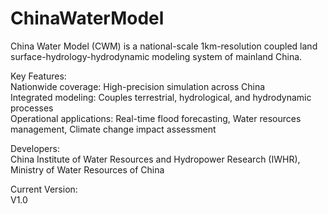 # ChinaWaterModel
China Water Model (CWM) is a national-scale 1km-resolution coupled land surface-hydrology-hydrodynamic modeling system of mainland China.  

Key Features:  
Nationwide coverage: High-precision simulation across China  
Integrated modeling: Couples terrestrial, hydrological, and hydrodynamic processes  
Operational applications: Real-time flood forecasting, Water resources management, Climate change impact assessment  

Developers:  
China Institute of Water Resources and Hydropower Research (IWHR), Ministry of Water Resources of China  

Current Version:  
V1.0
